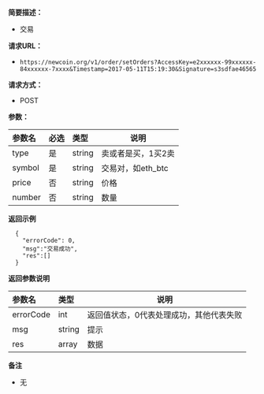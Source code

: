 
    
**简要描述：** 

- 交易

**请求URL：** 
- ` https://newcoin.org/v1/order/setOrders?AccessKey=e2xxxxxx-99xxxxxx-84xxxxxx-7xxxx&Timestamp=2017-05-11T15:19:30&Signature=s3sdfae46565 `
  
**请求方式：**
- POST 

**参数：** 

|参数名|必选|类型|说明|
|:----    |:---|:----- |-----   |
|type |是  |string |卖或者是买，1买2卖   |
|symbol |是  |string | 交易对，如eth_btc    |
|price     |否  |string | 价格    |
|number     |否  |string | 数量    |


 **返回示例**

``` 
  {
    "errorCode": 0,
    "msg":"交易成功",
    "res":[]
  }
```

 **返回参数说明** 

|参数名|类型|说明|
|:-----  |:-----|-----                           |
|errorCode |int   |返回值状态，0代表处理成功，其他代表失败  |
|msg |string   |提示  |
|res |array   |数据  |

 **备注** 

- 无
